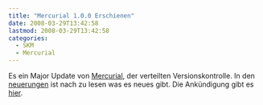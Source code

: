 ```yaml
---
title: "Mercurial 1.0.0 Erschienen"
date: 2008-03-29T13:42:58
lastmod: 2008-03-29T13:42:58
categories:
  - SKM
  - Mercurial
---
```

Es ein Major Update von <a href="http://www.selenic.com/mercurial"  title="Mercurial">Mercurial</a>, der verteilten Versionskontrolle. In den <a href="http://www.selenic.com/mercurial/wiki/index.cgi/WhatsNew"  title="Neuerungen">neuerungen</a> ist nach zu lesen was es neues gibt. Die Ankündigung gibt es <a href="http://www.selenic.com/pipermail/mercurial/2008-March/018014.html"  title="Announcement">hier</a>.
